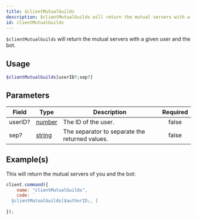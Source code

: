 ```yaml
---
title: $clientMutualGuilds
description: $clientMutualGuilds will return the mutual servers with a given user and the bot.
id: clientMutualGuilds
---
```


`$clientMutualGuilds` will return the mutual servers with a given user and the bot.

## Usage

```php
$clientMutualGuilds[userID?;sep?]
```

## Parameters

| Field   | Type                                                                                              | Description                                    | Required |
| ------- | ------------------------------------------------------------------------------------------------- | ---------------------------------------------- | :------: |
| userID? | [number](https://developer.mozilla.org/en-US/docs/Web/JavaScript/Reference/Global_Objects/Number) | The ID of the user.                            |  false   |
| sep?    | [string](https://developer.mozilla.org/en-US/docs/Web/JavaScript/Reference/Global_Objects/String) | The separator to separate the returned values. |  false   |

## Example(s)

This will return the mutual servers of you and the bot:

```javascript
client.command({
    name: "clientMutualGuilds",
    code: `
  $clientMutualGuilds[$authorID;, ]
  `
});
```
